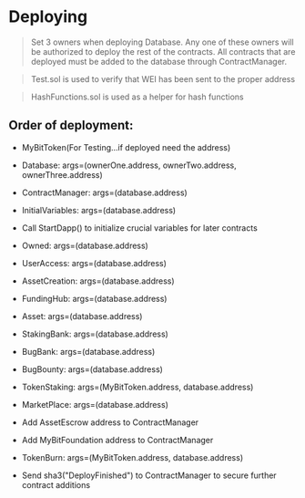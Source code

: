 # Deploying 
> Set 3 owners when deploying Database. Any one of these owners will be authorized to deploy the rest of the contracts. All contracts that are deployed must be added to the database through ContractManager.

> Test.sol is used to verify that WEI has been sent to the proper address 

> HashFunctions.sol is used as a helper for hash functions
## Order of deployment:

* MyBitToken(For Testing...if deployed need the address)

* Database: args=(ownerOne.address, ownerTwo.address, ownerThree.address)

* ContractManager: args=(database.address)

* InitialVariables: args=(database.address) 

* Call StartDapp() to initialize crucial variables for later contracts

* Owned: args=(database.address)

* UserAccess: args=(database.address)

* AssetCreation: args=(database.address)

* FundingHub: args=(database.address)

* Asset: args=(database.address)

* StakingBank: args=(database.address)

* BugBank: args=(database.address)

* BugBounty: args=(database.address)

* TokenStaking: args=(MyBitToken.address, database.address)

* MarketPlace: args=(database.address)

* Add AssetEscrow address to ContractManager

* Add MyBitFoundation address to ContractManager 

* TokenBurn: args=(MyBitToken.address, database.address)

* Send sha3("DeployFinished") to ContractManager to secure further contract additions






